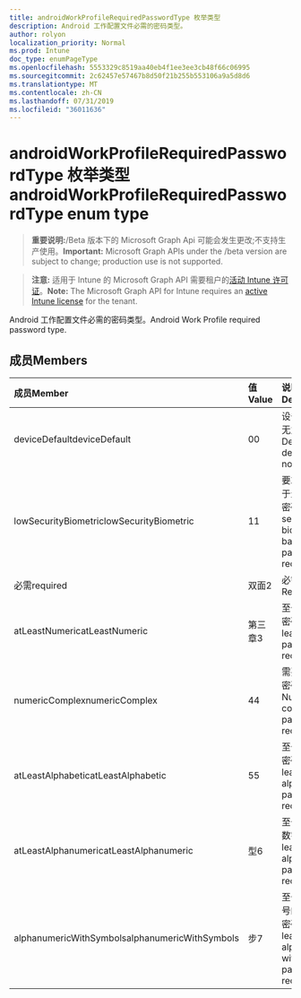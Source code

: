 ```yaml
---
title: androidWorkProfileRequiredPasswordType 枚举类型
description: Android 工作配置文件必需的密码类型。
author: rolyon
localization_priority: Normal
ms.prod: Intune
doc_type: enumPageType
ms.openlocfilehash: 5553329c8519aa40eb4f1ee3ee3cb48f66c06995
ms.sourcegitcommit: 2c62457e57467b8d50f21b255b553106a9a5d8d6
ms.translationtype: MT
ms.contentlocale: zh-CN
ms.lasthandoff: 07/31/2019
ms.locfileid: "36011636"
---
```

# <a name="androidworkprofilerequiredpasswordtype-enum-type"></a><span data-ttu-id="b704d-103">androidWorkProfileRequiredPasswordType 枚举类型</span><span class="sxs-lookup"><span data-stu-id="b704d-103">androidWorkProfileRequiredPasswordType enum type</span></span>

> <span data-ttu-id="b704d-104">**重要说明:**/Beta 版本下的 Microsoft Graph Api 可能会发生更改;不支持生产使用。</span><span class="sxs-lookup"><span data-stu-id="b704d-104">**Important:** Microsoft Graph APIs under the /beta version are subject to change; production use is not supported.</span></span>

> <span data-ttu-id="b704d-105">**注意:** 适用于 Intune 的 Microsoft Graph API 需要租户的[活动 Intune 许可证](https://go.microsoft.com/fwlink/?linkid=839381)。</span><span class="sxs-lookup"><span data-stu-id="b704d-105">**Note:** The Microsoft Graph API for Intune requires an [active Intune license](https://go.microsoft.com/fwlink/?linkid=839381) for the tenant.</span></span>

<span data-ttu-id="b704d-106">Android 工作配置文件必需的密码类型。</span><span class="sxs-lookup"><span data-stu-id="b704d-106">Android Work Profile required password type.</span></span>

## <a name="members"></a><span data-ttu-id="b704d-107">成员</span><span class="sxs-lookup"><span data-stu-id="b704d-107">Members</span></span>
|<span data-ttu-id="b704d-108">成员</span><span class="sxs-lookup"><span data-stu-id="b704d-108">Member</span></span>|<span data-ttu-id="b704d-109">值</span><span class="sxs-lookup"><span data-stu-id="b704d-109">Value</span></span>|<span data-ttu-id="b704d-110">说明</span><span class="sxs-lookup"><span data-stu-id="b704d-110">Description</span></span>|
|:---|:---|:---|
|<span data-ttu-id="b704d-111">deviceDefault</span><span class="sxs-lookup"><span data-stu-id="b704d-111">deviceDefault</span></span>|<span data-ttu-id="b704d-112">0</span><span class="sxs-lookup"><span data-stu-id="b704d-112">0</span></span>|<span data-ttu-id="b704d-113">设备默认值, 无意向。</span><span class="sxs-lookup"><span data-stu-id="b704d-113">Device default value, no intent.</span></span>|
|<span data-ttu-id="b704d-114">lowSecurityBiometric</span><span class="sxs-lookup"><span data-stu-id="b704d-114">lowSecurityBiometric</span></span>|<span data-ttu-id="b704d-115">1</span><span class="sxs-lookup"><span data-stu-id="b704d-115">1</span></span>|<span data-ttu-id="b704d-116">要求低安全基于生物特征的密码。</span><span class="sxs-lookup"><span data-stu-id="b704d-116">Low security biometrics based password required.</span></span>|
|<span data-ttu-id="b704d-117">必需</span><span class="sxs-lookup"><span data-stu-id="b704d-117">required</span></span>|<span data-ttu-id="b704d-118">双面</span><span class="sxs-lookup"><span data-stu-id="b704d-118">2</span></span>|<span data-ttu-id="b704d-119">必需。</span><span class="sxs-lookup"><span data-stu-id="b704d-119">Required.</span></span>|
|<span data-ttu-id="b704d-120">atLeastNumeric</span><span class="sxs-lookup"><span data-stu-id="b704d-120">atLeastNumeric</span></span>|<span data-ttu-id="b704d-121">第三章</span><span class="sxs-lookup"><span data-stu-id="b704d-121">3</span></span>|<span data-ttu-id="b704d-122">至少需要数字密码。</span><span class="sxs-lookup"><span data-stu-id="b704d-122">At least numeric password required.</span></span>|
|<span data-ttu-id="b704d-123">numericComplex</span><span class="sxs-lookup"><span data-stu-id="b704d-123">numericComplex</span></span>|<span data-ttu-id="b704d-124">4</span><span class="sxs-lookup"><span data-stu-id="b704d-124">4</span></span>|<span data-ttu-id="b704d-125">需要数字复杂密码。</span><span class="sxs-lookup"><span data-stu-id="b704d-125">Numeric complex password required.</span></span>|
|<span data-ttu-id="b704d-126">atLeastAlphabetic</span><span class="sxs-lookup"><span data-stu-id="b704d-126">atLeastAlphabetic</span></span>|<span data-ttu-id="b704d-127">5</span><span class="sxs-lookup"><span data-stu-id="b704d-127">5</span></span>|<span data-ttu-id="b704d-128">至少需要字母密码。</span><span class="sxs-lookup"><span data-stu-id="b704d-128">At least alphabetic password required.</span></span>|
|<span data-ttu-id="b704d-129">atLeastAlphanumeric</span><span class="sxs-lookup"><span data-stu-id="b704d-129">atLeastAlphanumeric</span></span>|<span data-ttu-id="b704d-130">型</span><span class="sxs-lookup"><span data-stu-id="b704d-130">6</span></span>|<span data-ttu-id="b704d-131">至少需要字母数字密码。</span><span class="sxs-lookup"><span data-stu-id="b704d-131">At least alphanumeric password required.</span></span>|
|<span data-ttu-id="b704d-132">alphanumericWithSymbols</span><span class="sxs-lookup"><span data-stu-id="b704d-132">alphanumericWithSymbols</span></span>|<span data-ttu-id="b704d-133">步</span><span class="sxs-lookup"><span data-stu-id="b704d-133">7</span></span>|<span data-ttu-id="b704d-134">至少需要带符号的字母数字密码。</span><span class="sxs-lookup"><span data-stu-id="b704d-134">At least alphanumeric with symbols password required.</span></span>|





